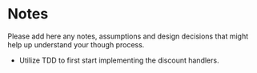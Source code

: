 # Notes

Please add here any notes, assumptions and design decisions that might help up understand your though process.

* Utilize TDD to first start implementing the discount handlers.